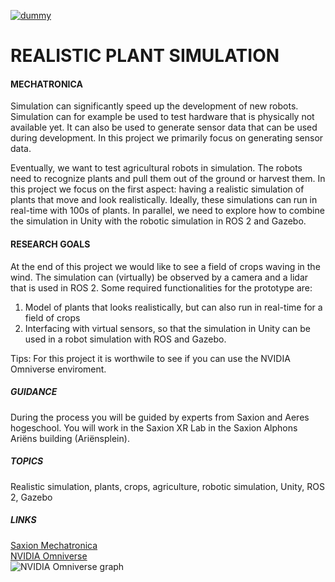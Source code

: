 [![dummy](https://github.com/GlynLeine/RealisticPlantSim/workflows/analyze-action/badge.svg)](https://github.com/GlynLeine/RealisticPlantSim/actions?query=workflow%3Aanalyze-action)
# REALISTIC PLANT SIMULATION
#### MECHATRONICA
Simulation can significantly speed up the development of new robots. Simulation can for example be used to test hardware that is physically not available yet. It can also be used to generate sensor data that can be used during development. In this project we primarily focus on generating sensor data.

Eventually, we want to test agricultural robots in simulation. The robots need to recognize plants and pull them out of the ground or harvest them. In this project we focus on the first aspect: having a realistic simulation of plants that move and look realistically. Ideally, these simulations can run in real-time with 100s of plants. In parallel, we need to explore how to combine the simulation in Unity with the robotic simulation in ROS 2 and Gazebo.

#### RESEARCH GOALS
At the end of this project we would like to see a field of crops waving in the wind. The simulation can (virtually) be observed by a camera and a lidar that is used in ROS 2. Some required functionalities for the prototype are:

 1. Model of plants that looks realistically, but can also run in real-time for a field of crops
 2. Interfacing with virtual sensors, so that the simulation in Unity can be used in a robot simulation with ROS and Gazebo.
 
Tips: For this project it is worthwile to see if you can use the NVIDIA Omniverse enviroment.

##### GUIDANCE
During the process you will be guided by experts from Saxion and Aeres hogeschool. You will work in the Saxion XR Lab in the Saxion Alphons Ariëns building (Ariënsplein).

##### TOPICS
Realistic simulation, plants, crops, agriculture, robotic simulation, Unity, ROS 2, Gazebo

##### LINKS
[Saxion Mechatronica](https://www.saxion.nl/onderzoek/smart-industry/mechatronica)<br>
[NVIDIA Omniverse](https://developer.nvidia.com/nvidia-omniverse-platform)<br>
![NVIDIA Omniverse graph](http://minorimmersivemedia.nl/images/omniverse.png)
